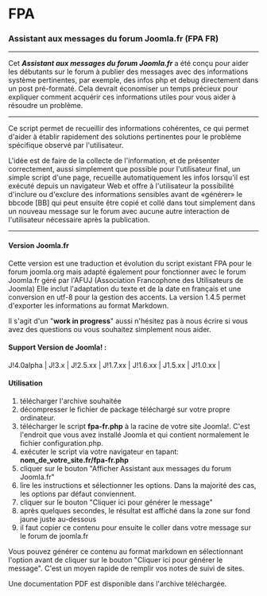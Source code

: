 FPA
===

### Assistant aux messages du forum Joomla.fr (FPA FR)
***
Cet **_Assistant aux messages du forum Joomla.fr_** a été conçu pour aider les débutants sur le forum à publier des messages avec des informations système pertinentes, par exemple, des infos php et debug directement dans un post pré-formaté. Cela devrait économiser un temps précieux pour expliquer comment acquérir ces informations utiles pour vous aider à résoudre un problème.
***

Ce script permet de recueillir des informations cohérentes, ce qui permet d'aider à établir rapidement des solutions pertinentes pour le problème spécifique observé par l'utilisateur.

L'idée est de faire de la collecte de l'information, et de présenter correctement, aussi simplement que possible pour l'utilisateur final, un simple script d'une page, recueille automatiquement les infos lorsqu'il est exécuté depuis un navigateur Web et offre à l'utilisateur la possibilité d'inclure ou d'exclure des informations sensibles avant de «générer» le bbcode [BB] qui peut ensuite être copié et collé dans tout simplement dans un nouveau message sur le forum avec aucune autre interaction de l'utilisateur nécessaire après la publication.
***


#### Version Joomla.fr
Cette version est une traduction et évolution du script existant FPA pour le forum joomla.org mais adapté également pour fonctionner avec le forum Joomla.fr géré par l'AFUJ (Association Francophone des Utilisateurs de Joomla)
Elle inclut l'adaptation du texte et de la date en français et une conversion en utf-8 pour la gestion des accents. La version 1.4.5 permet d'exporter les informations au format Markdown.

Il s'agit d'un "**work in progress**" aussi n'hésitez pas à nous écrire si vous avez des questions ou vous souhaitez simplement nous aider.

#### Support Version de Joomla! :
J!4.0alpha | J!3.x | J!2.5.xx | J!1.7.xx | J!1.6.xx | J1.5.xx | J!1.0.xx |

#### Utilisation

1. télécharger l'archive souhaitée
2. décompresser le fichier de package téléchargé sur votre propre ordinateur.
3. télécharger le script **fpa-fr.php** à la racine de votre site Joomla!. C'est l'endroit que vous avez installé Joomla et qui contient normalement le fichier configuration.php.
4. exécuter le script via votre navigateur en tapant: **nom_de_votre_site.fr/fpa-fr.php** 
5. cliquer sur le bouton "Afficher Assistant aux messages du forum Joomla.fr"
6. lire les instructions et sélectionner les options. Dans la majorité des cas, les options par défaut conviennent.
7. cliquer sur le bouton "Cliquer ici pour générer le message"
8. après quelques secondes, le résultat est affiché dans la zone sur fond jaune juste au-dessous
9. il faut copier ce contenu pour ensuite le coller dans votre message sur le forum de joomla.fr

Vous pouvez générer ce contenu au format markdown en sélectionnant l'option avant de cliquer sur  le bouton "Cliquer ici pour générer le message". C'est un moyen rapide de remplir vos notes de suivi de sites.

Une documentation PDF est disponible dans l'archive téléchargée.